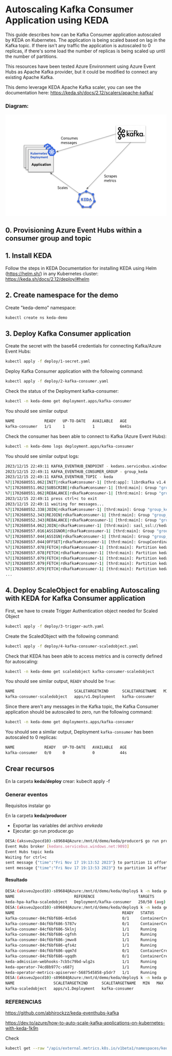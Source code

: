 # Autoscaling Kafka Consumer Application using KEDA

This guide describes how can be Kafka Consumer application autoscaled by KEDA on Kubernetes. The application is being scaled based on lag in the Kafka topic. If there isn't any traffic the application is autoscaled to 0 replicas, if there's some load the number of replicas is being scaled up until the number of partitions.

This resources have been tested Azure Environment using Azure Event Hubs as Apache Kafka provider, but it could be modified to connect any existing Apache Kafka.

This demo leverage KEDA Apache Kafka scaler, you can see the documentation here: https://keda.sh/docs/2.12/scalers/apache-kafka/

### Diagram:
![Diagram](images/diagram.png?raw=true "Autoscaling of Kafka Consumer application")

## 0. Provisioning Azure Event Hubs within a consumer group and topic

## 1. Install KEDA

Follow the steps in KEDA Documentation for installing KEDA using Helm (https://helm.sh/) in any Kubernetes cluster: https://keda.sh/docs/2.12/deploy/#helm 

## 2. Create namespace for the demo
Create "keda-demo" namespace: 

 ```bash
kubectl create ns keda-demo
 ```

## 3. Deploy Kafka Consumer application

Create the secret with the base64 credentials for connecting Kafka/Azure Event Hubs:

 ```bash
kubectl apply -f deploy/1-secret.yaml
 ```

Deploy Kafka Consumer application with the following command:

 ```bash
kubectl apply -f deploy/2-kafka-consumer.yaml
 ```
Check the status of the Deployment kafka-consumer:

```bash
kubectl -n keda-demo get deployment.apps/kafka-consumer
 ```

You should see similar output
```bash
NAME             READY   UP-TO-DATE   AVAILABLE   AGE
kafka-consumer   1/1     1            1           6m41s
```

Check the consumer has been able to connect to Kafka (Azure Event Hubs):
 ```bash
kubectl -n keda-demo logs deployment.apps/kafka-consumer
 ```
You should see similar output logs:
 ```bash
2023/12/15 22:49:11 KAFKA_EVENTHUB_ENDPOINT - kedans.servicebus.windows.net:9093
2023/12/15 22:49:11 KAFKA_EVENTHUB_CONSUMER_GROUP - group_keda
2023/12/15 22:49:11 KAFKA_EVENTHUB_TOPIC - keda
%7|1702680551.062|INIT|rdkafka#consumer-1| [thrd:app]: librdkafka v1.4.0 (0x10400ff) rdkafka#consumer-1 initialized (builtin.features gzip,snappy,ssl,sasl,regex,lz4,sasl_plain,sasl_scram,plugins,zstd,sasl_oauthbearer, STATIC_LINKING CC GXX PKGCONFIG INSTALL GNULD LDS LIBDL PLUGINS ZLIB SSL ZSTD HDRHISTOGRAM SYSLOG SNAPPY SOCKEM SASL_SCRAM SASL_OAUTHBEARER CRC32C_HW, debug 0x2000)
%7|1702680551.062|SUBSCRIBE|rdkafka#consumer-1| [thrd:main]: Group "group_keda": subscribe to new subscription of 1 topics (join state init)
%7|1702680551.062|REBALANCE|rdkafka#consumer-1| [thrd:main]: Group "group_keda" is rebalancing in state init (join-state init) without assignment: unsubscribe
2023/12/15 22:49:11 press ctrl+c to exit
2023/12/15 22:49:11 waiting for messages...
%7|1702680552.338|JOIN|rdkafka#consumer-1| [thrd:main]: Group "group_keda": postponing join until up-to-date metadata is available
%7|1702680552.343|REJOIN|rdkafka#consumer-1| [thrd:main]: Group "group_keda": subscription updated from metadata change: rejoining group
%7|1702680552.343|REBALANCE|rdkafka#consumer-1| [thrd:main]: Group "group_keda" is rebalancing in state up (join-state init) without assignment: group rejoin
%7|1702680554.062|JOIN|rdkafka#consumer-1| [thrd:main]: sasl_ssl://kedans.servicebus.windows.net:9093/0: Joining group "group_keda" with 1 subscribed topic(s)
%7|1702680557.016|ASSIGNOR|rdkafka#consumer-1| [thrd:main]: Group "group_keda": "range" assignor run for 1 member(s)
%7|1702680557.044|ASSIGN|rdkafka#consumer-1| [thrd:main]: Group "group_keda": new assignment of 20 partition(s) in join state wait-assign-rebalance_cb
%7|1702680557.044|OFFSET|rdkafka#consumer-1| [thrd:main]: GroupCoordinator/0: Fetch committed offsets for 20/20 partition(s)
%7|1702680557.078|FETCH|rdkafka#consumer-1| [thrd:main]: Partition keda [0] start fetching at offset 386
%7|1702680557.078|FETCH|rdkafka#consumer-1| [thrd:main]: Partition keda [1] start fetching at offset 320
%7|1702680557.079|FETCH|rdkafka#consumer-1| [thrd:main]: Partition keda [2] start fetching at offset 265
%7|1702680557.079|FETCH|rdkafka#consumer-1| [thrd:main]: Partition keda [3] start fetching at offset 257
%7|1702680557.079|FETCH|rdkafka#consumer-1| [thrd:main]: Partition keda [4] start fetching at offset 327
...
 ```

## 4. Deploy ScaleObject for enabling Autoscaling with KEDA for Kafka Consumer application

First, we have to create Trigger Authentication object needed for Scaled Object
```bash
kubectl apply -f deploy/3-trigger-auth.yaml
```

Create the ScaledObject with the following command:
```bash
kubectl apply -f deploy/4-kafka-consumer-scaledobject.yaml
```

Check that KEDA has been able to access metrics and is correctly defined for autoscaling:
```bash
kubectl -n keda-demo get scaledobject kafka-consumer-scaledobject
```
You should see similar output, `READY` should be `True`:
```bash
NAME                          SCALETARGETKIND      SCALETARGETNAME   MIN   MAX   TRIGGERS   AUTHENTICATION               READY   ACTIVE   FALLBACK   PAUSED    AGE
kafka-consumer-scaledobject   apps/v1.Deployment   kafka-consumer                kafka      eventhub-kafka-triggerauth   True    True     False      Unknown   66s
```
Since there aren't any messages in the Kafka topic, the Kafka Consumer application should be autoscaled to zero, run the following command:
```bash
kubectl -n keda-demo get deployments.apps/kafka-consumer
```
You should see a similar output, Deployment `kafka-consumer` has been autoscaled to 0 replicas:
```bash
NAME             READY   UP-TO-DATE   AVAILABLE   AGE
kafka-consumer   0/0     0            0           44s
```

## Crear recursos
En la carpeta **keda/deploy** crear:
kubeclt apply -f

### Generar eventos
Requisitos instalar go

En la carpeta **keda/producer**
- Exportar las variables del archivo *envkeda*
- Ejecutar: go run producer.go

```bash
DESA:(aksveu2pocd10)-s89684@Azure:/mnt/d/demo/keda/producer$ go run producer.go
Event Hubs broker [kedans.servicebus.windows.net:9093]
Event Hubs topic keda
Waiting for ctrl+c
sent message {"time":"Fri Nov 17 19:13:52 2023"} to partition 11 offset 49
sent message {"time":"Fri Nov 17 19:13:53 2023"} to partition 14 offset 87
```

#### Resultado

```bash
DESA:(aksveu2pocd10)-s89684@Azure:/mnt/d/demo/keda/deploy$ k -n keda get hpa
NAME                          REFERENCE                   TARGETS        MINPODS   MAXPODS   REPLICAS   AGE
keda-hpa-kafka-scaledobject   Deployment/kafka-consumer   250/50 (avg)   1         100       4          31s
DESA:(aksveu2pocd10)-s89684@Azure:/mnt/d/demo/keda/deploy$ k -n keda get po
NAME                                               READY   STATUS              RESTARTS   AGE
kafka-consumer-84cf6bf686-4n5x6                    0/1     ContainerCreating   0          26s
kafka-consumer-84cf6bf686-5787v                    0/1     ContainerCreating   0          10s
kafka-consumer-84cf6bf686-5klnj                    1/1     Running             0          11s
kafka-consumer-84cf6bf686-cgfnh                    1/1     Running             0          26s
kafka-consumer-84cf6bf686-jmwv8                    1/1     Running             0          20m
kafka-consumer-84cf6bf686-qfs4z                    1/1     Running             0          10s
kafka-consumer-84cf6bf686-qqm7d                    0/1     ContainerCreating   0          26s
kafka-consumer-84cf6bf686-vgqdh                    0/1     ContainerCreating   0          10s
keda-admission-webhooks-7cb5c79bd-wlg2s            1/1     Running             0          3d1h
keda-operator-74cd8b977c-s687j                     1/1     Running             0          94m
keda-operator-metrics-apiserver-5687545858-p5dr7   1/1     Running             0          95m
DESA:(aksveu2pocd10)-s89684@Azure:/mnt/d/demo/keda/deploy$ k -n keda get so
NAME                 SCALETARGETKIND      SCALETARGETNAME   MIN   MAX   TRIGGERS   AUTHENTICATION               READY   ACTIVE   FALLBACK   PAUSED    AGE
kafka-scaledobject   apps/v1.Deployment   kafka-consumer                kafka      eventhub-kafka-triggerauth   True    True     False      Unknown   50s
```

### REFERENCIAS
https://github.com/abhirockzz/keda-eventhubs-kafka

https://dev.to/azure/how-to-auto-scale-kafka-applications-on-kubernetes-with-keda-1k9n


Check 
```bash
kubectl get --raw "/apis/external.metrics.k8s.io/v1beta1/namespaces/keda-demo/s0-kafka-keda?labelSelector=scaledobject.keda.sh%2Fname%3Dkafka-scaledobject"
```
